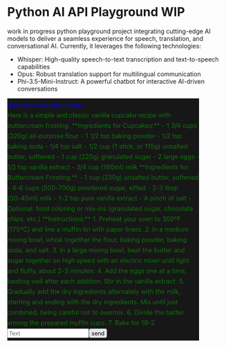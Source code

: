 Python AI API Playground WIP
=========================
work in progress python playground project integrating cutting-edge AI models to deliver a seamless experience for speech, translation, and conversational AI. 
Currently, it leverages the following technologies:
- Whisper: High-quality speech-to-text transcription and text-to-speech capabilities
- Opus: Robust translation support for multilingual communication
- Phi-3.5-Mini-Instruct: A powerful chatbot for interactive AI-driven conversations
  
<img src="https://raw.githubusercontent.com/snoke/ai-playground/refs/heads/main/Docs/phi3mini.png">
